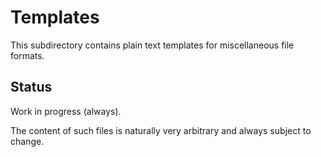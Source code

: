 # Templates

This subdirectory contains plain text templates for miscellaneous file formats.

## Status

Work in progress (always).

The content of such files is naturally very arbitrary and always subject to change.

